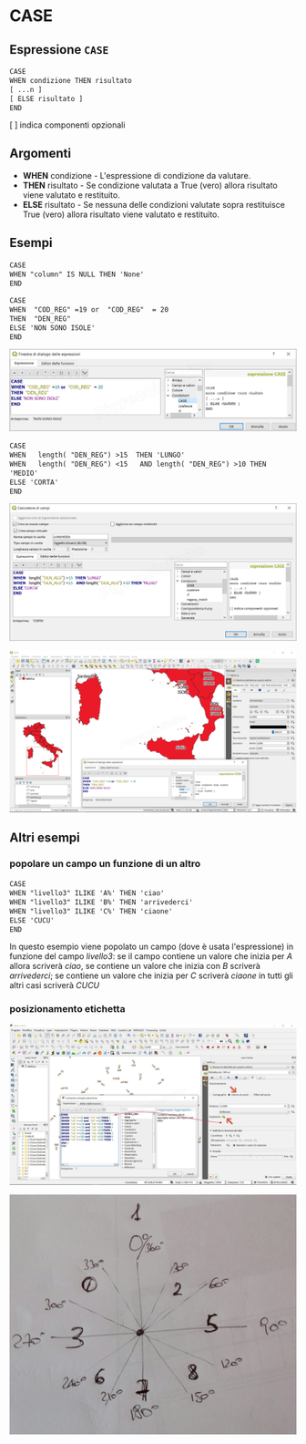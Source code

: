 # CASE

## Espressione `CASE`

```text
CASE
WHEN condizione THEN risultato
[ ...n ]
[ ELSE risultato ]
END
```

\[ \] indica componenti opzionali

## Argomenti

* **WHEN** condizione - L'espressione di condizione da valutare.
* **THEN** risultato - Se condizione valutata a True \(vero\) allora risultato viene valutato e restituito.
* **ELSE** risultato - Se nessuna delle condizioni valutate sopra restituisce True \(vero\) allora risultato viene valutato e restituito.

## Esempi

```text
CASE
WHEN "column" IS NULL THEN 'None'
END
```

```text
CASE 
WHEN  "COD_REG" =19 or  "COD_REG"  = 20
THEN  "DEN_REG" 
ELSE 'NON SONO ISOLE' 
END
```

![](../../../.gitbook/assets/case1%20%281%29.png)

```text
CASE 
WHEN   length( "DEN_REG") >15  THEN 'LUNGO'
WHEN   length( "DEN_REG") <15   AND length( "DEN_REG") >10 THEN 'MEDIO'
ELSE 'CORTA' 
END
```

![](../../../.gitbook/assets/case3%20%281%29.png)

![](../../../.gitbook/assets/case2.png)

## Altri esempi

### popolare un campo un funzione di un altro

```text
CASE 
WHEN "livello3" ILIKE 'A%' THEN 'ciao'
WHEN "livello3" ILIKE 'B%' THEN 'arrivederci'
WHEN "livello3" ILIKE 'C%' THEN 'ciaone'
ELSE 'CUCU'
END
```

In questo esempio viene popolato un campo \(dove è usata l'espressione\) in funzione del campo _livello3_: se il campo contiene un valore che inizia per _A_ allora scriverà _ciao_, se contiene un valore che inizia con _B_ scriverà _arrivederci_; se contiene un valore che inizia per _C_ scriverà _ciaone_ in tutti gli altri casi scriverà _CUCU_

### posizionamento etichetta

![](../../../.gitbook/assets/case_label1.png)

![](../../../.gitbook/assets/case_rot%20%281%29.png)

